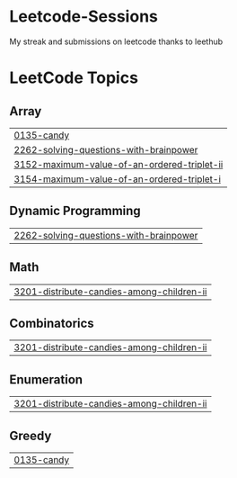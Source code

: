 # Leetcode-Sessions
My streak and submissions on leetcode thanks to leethub

<!---LeetCode Topics Start-->
# LeetCode Topics
## Array
|  |
| ------- |
| [0135-candy](https://github.com/AugustRaph/Leetcode-Sessions/tree/master/0135-candy) |
| [2262-solving-questions-with-brainpower](https://github.com/AugustRaph/Leetcode-Sessions/tree/master/2262-solving-questions-with-brainpower) |
| [3152-maximum-value-of-an-ordered-triplet-ii](https://github.com/AugustRaph/Leetcode-Sessions/tree/master/3152-maximum-value-of-an-ordered-triplet-ii) |
| [3154-maximum-value-of-an-ordered-triplet-i](https://github.com/AugustRaph/Leetcode-Sessions/tree/master/3154-maximum-value-of-an-ordered-triplet-i) |
## Dynamic Programming
|  |
| ------- |
| [2262-solving-questions-with-brainpower](https://github.com/AugustRaph/Leetcode-Sessions/tree/master/2262-solving-questions-with-brainpower) |
## Math
|  |
| ------- |
| [3201-distribute-candies-among-children-ii](https://github.com/AugustRaph/Leetcode-Sessions/tree/master/3201-distribute-candies-among-children-ii) |
## Combinatorics
|  |
| ------- |
| [3201-distribute-candies-among-children-ii](https://github.com/AugustRaph/Leetcode-Sessions/tree/master/3201-distribute-candies-among-children-ii) |
## Enumeration
|  |
| ------- |
| [3201-distribute-candies-among-children-ii](https://github.com/AugustRaph/Leetcode-Sessions/tree/master/3201-distribute-candies-among-children-ii) |
## Greedy
|  |
| ------- |
| [0135-candy](https://github.com/AugustRaph/Leetcode-Sessions/tree/master/0135-candy) |
<!---LeetCode Topics End-->